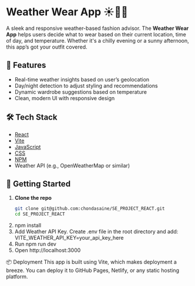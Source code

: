 # Weather Wear App ☀️🌙🧥

A sleek and responsive weather-based fashion advisor. The **Weather Wear App** helps users decide what to wear based on their current location, time of day, and temperature. Whether it's a chilly evening or a sunny afternoon, this app’s got your outfit covered.

## 🌟 Features

- Real-time weather insights based on user’s geolocation
- Day/night detection to adjust styling and recommendations
- Dynamic wardrobe suggestions based on temperature
- Clean, modern UI with responsive design

## 🛠 Tech Stack

- [React](https://reactjs.org/)
- [Vite](https://vitejs.dev/)
- [JavaScript](https://developer.mozilla.org/en-US/docs/Web/JavaScript)
- [CSS](https://developer.mozilla.org/en-US/docs/Web/CSS)
- [NPM](https://www.npmjs.com/)
- Weather API (e.g., OpenWeatherMap or similar)

## 🚀 Getting Started

1. **Clone the repo**
   ```bash
   git clone git@github.com:chondasaine/SE_PROJECT_REACT.git
   cd SE_PROJECT_REACT
   ```
2. npm install
3. Add Weather API Key. Create .env file in the root directory and add: VITE_WEATHER_API_KEY=your_api_key_here
4. Run npm run dev
5. Open http://localhost:3000

📦 Deployment
This app is built using Vite, which makes deployment a breeze. You can deploy it to GitHub Pages, Netlify, or any static hosting platform.
